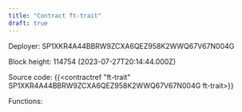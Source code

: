 ```yaml
---
title: "Contract ft-trait"
draft: true
---
```

Deployer: SP1XKR4A44BBRW9ZCXA6QEZ958K2WWQ67V67N004G


 



Block height: 114754 (2023-07-27T20:14:44.000Z)

Source code: {{<contractref "ft-trait" SP1XKR4A44BBRW9ZCXA6QEZ958K2WWQ67V67N004G ft-trait>}}

Functions:


